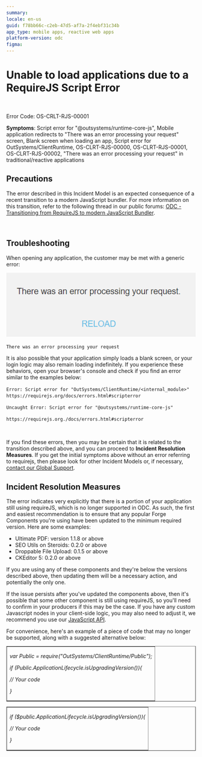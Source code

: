 ```yaml
---
summary: 
locale: en-us
guid: f78bb66c-c2eb-47d5-af7a-2f4ebf31c34b
app_type: mobile apps, reactive web apps
platform-version: odc
figma:
---
```


<h1>Unable to load applications due to a RequireJS Script Error</h1>

<p><br/></p><p>Error Code: OS-CRLT-RJS-00001</p>

<p><strong>Symptoms</strong>: Script error for "@outsystems/runtime-core-js", Mobile application redirects to "There was an error processing your request" screen, Blank screen when loading an app, Script error for OutSystems/ClientRuntime, OS-CLRT-RJS-00000, OS-CLRT-RJS-00001, OS-CLRT-RJS-00002, "There was an error processing your request" in traditional/reactive applications</p>

<h2>Precautions</h2>

<p>The error described in this Incident Model is an expected consequence of a recent transition to a modern JavaScript bundler. For more information on this transition, refer to the following thread in our public forums: <a href="https://ODC - Transitioning from RequireJS to modern JavaScript Bundler" target="_blank" rel="noopener noreferrer">ODC - Transitioning from RequireJS to modern JavaScript Bundler</a>.</p>

<p><br/></p><h2>Troubleshooting</h2>

<p>When opening any application, the customer may be met with a generic error:</p>

![Error message screen displaying 'There was an error processing your request' with a 'RELOAD' button.](images/im-image-ck-0a223d5b-1a2b-4ae4-bf97-620d0744d0fd.png "Error Processing Request Screen")

<p><code class="editorCode">There was an error processing your request</code></p>

<p>It is also possible that your application simply loads a blank screen, or your login logic may also remain loading indefinitely. If you experience these behaviors, open your browser's console and check if you find an error similar to the examples below:</p>

<p><code class="editorCode">Error: Script error for "OutSystems/ClientRuntime/&lt;internal_module&gt;" https://requirejs.org/docs/errors.html#scripterror</code></p>

<p><code class="editorCode">Uncaught Error: Script error for "@outsystems/runtime-core-js"</code></p><p><code class="editorCode">https://requirejs.org./docs/errors.html#scripterror </code></p>

<p><br/></p><p>If you find these errors, then you may be certain that it is related to the transition described above, and you can proceed to <strong>Incident Resolution Measures</strong>. If you get the initial symptoms above without an error referring to requirejs, then please look for other Incident Models or, if necessary, <a href="https://success.outsystems.com/support/home/" target="_blank" rel="noopener noreferrer">contact our Global Support</a>.</p>

<h2>Incident Resolution Measures</h2>

<p>The error indicates very explicitly that there is a portion of your application still using requireJS, which is no longer supported in ODC. As such, the first and easiest recommendation is to ensure that any popular Forge Components you're using have been updated to the minimum required version. Here are some examples:</p>

<ul><li>Ultimate PDF: version 1.1.8 or above</li>
<li>SEO Utils on Steroids: 0.2.0 or above</li>
<li>Droppable File Upload: 0.1.5 or above</li>
<li>CKEditor 5: 0.2.0 or above</li></ul>

<p>If you are using any of these components and they're below the versions described above, then updating them will be a necessary action, and potentially the only one.</p>

<p>If the issue persists after you've updated the components above, then it's possible that some other component is still using requireJS, so you'll need to confirm in your producers if this may be the case. If you have any custom Javascript nodes in your client-side logic, you may also need to adjust it, we recommend you use our <a href="https://success.outsystems.com/documentation/outsystems_developer_cloud/outsystems_language_and_elements/outsystems_apis/javascript_api/" target="_blank" rel="noopener noreferrer">JavaScript API</a>.</p>

<p>For convenience, here's an example of a piece of code that may no longer be supported, along with a suggested alternative below:</p>

<table border="1" cellpadding="1" cellspacing="1"><tbody><tr><td><p><em>var Public = require("OutSystems/ClientRuntime/Public");</em></p><p><em>if (Public.ApplicationLifecycle.isUpgradingVersion()){</em></p><p><em>    // Your code</em></p><p><em>}</em></p></td></tr></tbody></table><table border="1" cellpadding="1" cellspacing="1"><tbody><tr><td><p><em>if ($public.ApplicationLifecycle.isUpgradingVersion()){ </em></p><p><em>    // Your code </em></p><p><em>}</em></p></td></tr></tbody></table>
